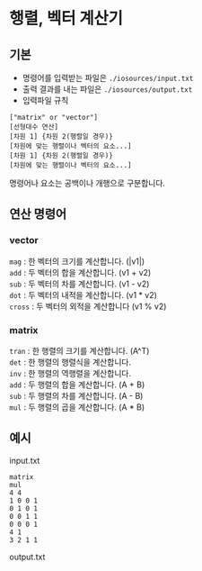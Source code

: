 # 행렬, 벡터 계산기

## 기본
 - 명령어를 입력받는 파일은 `./iosources/input.txt`
 - 출력 결과를 내는 파일은 `./iosources/output.txt`
 - 입력파일 규칙
```
["matrix" or "vector"]
[선형대수 연산]
[차원 1] {차원 2(행렬일 경우)}
[차원에 맞는 행렬이나 벡터의 요소...]
[차원 1] {차원 2(행렬일 경우)}
[차원에 맞는 행렬이나 벡터의 요소...]
```
명령어나 요소는 공백이나 개행으로 구분합니다.
   
## 연산 명령어
### vector
`mag` : 한 벡터의 크기를 계산합니다. (|v1|)   
`add` : 두 벡터의 합을 계산합니다. (v1 + v2)   
`sub` : 두 벡터의 차를 계산합니다. (v1 - v2)   
`dot` : 두 벡터의 내적을 계산합니다. (v1 \* v2)   
`cross` : 두 벡터의 외적을 계산합니다 (v1 % v2)   
### matrix
`tran` : 한 행렬의 크기를 계산합니다. (A^T)   
`det` : 한 행렬의 행렬식을 계산합니다.   
`inv` : 한 행렬의 역행렬을 계산합니다.   
`add` : 두 행렬의 합을 계산합니다. (A + B)   
`sub` : 두 행렬의 차를 계산합니다. (A - B)   
`mul` : 두 행렬의 곱을 계산합니다. (A \* B)   

## 예시

input.txt
```
matrix
mul
4 4
1 0 0 1
0 1 0 1
0 0 1 1
0 0 0 1
4 1
3 2 1 1
```

output.txt
```

```
